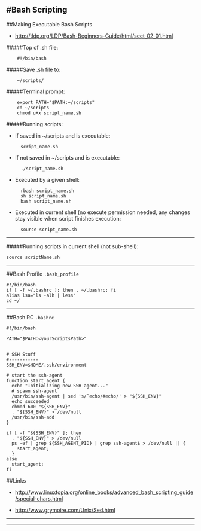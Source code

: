 #Bash Scripting
---

##Making Executable Bash Scripts
- http://tldp.org/LDP/Bash-Beginners-Guide/html/sect_02_01.html

#####Top of .sh file:

		#!/bin/bash

#####Save .sh file to:

		~/scripts/

#####Terminal prompt:

		export PATH="$PATH:~/scripts"
		cd ~/scripts
		chmod u+x script_name.sh

#####Running scripts:
- If saved in ~/scripts and is executable:

		script_name.sh

- If not saved in ~/scripts and is executable:

		./script_name.sh

- Executed by a given shell:

		rbash script_name.sh
		sh script_name.sh
		bash script_name.sh

- Executed in current shell (no execute permission needed, any changes stay visible when script finishes execution:

		source script_name.sh    

---

#####Running scripts in current shell (not sub-shell):

	source scriptName.sh

---

##Bash Profile `.bash_profile`

	#!/bin/bash
	if [ -f ~/.bashrc ]; then . ~/.bashrc; fi
	alias lsa="ls -alh | less"
	cd ~/

---

##Bash RC `.bashrc`

	#!/bin/bash
	
	PATH="$PATH:<yourScriptsPath>"
	
	
	# SSH Stuff
	#-----------
	SSH_ENV=$HOME/.ssh/environment
	
	# start the ssh-agent
	function start_agent {
	  echo "Initializing new SSH agent..."
	  # spawn ssh-agent
	  /usr/bin/ssh-agent | sed 's/^echo/#echo/' > "${SSH_ENV}"
	  echo succeeded
	  chmod 600 "${SSH_ENV}"
	  . "${SSH_ENV}" > /dev/null
	  /usr/bin/ssh-add
	}
	
	if [ -f "${SSH_ENV}" ]; then
	  . "${SSH_ENV}" > /dev/null
	  ps -ef | grep ${SSH_AGENT_PID} | grep ssh-agent$ > /dev/null || {
	    start_agent;
	  }
	else
	  start_agent;
	fi

##Links

- http://www.linuxtopia.org/online_books/advanced_bash_scripting_guide/special-chars.html

- http://www.grymoire.com/Unix/Sed.html


---
---